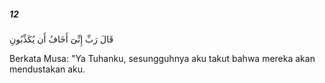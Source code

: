 ##### 12

<span class="ayah">قَالَ رَبِّ إِنِّىٓ أَخَافُ أَن يُكَذِّبُونِ</span>

<span class="ayah_translation">Berkata Musa: "Ya Tuhanku, sesungguhnya aku takut bahwa mereka akan mendustakan aku.</span>

